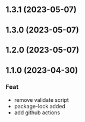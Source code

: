 ## 1.3.1 (2023-05-07)

## 1.3.0 (2023-05-07)

## 1.2.0 (2023-05-07)

## 1.1.0 (2023-04-30)

### Feat

- remove validate script
- package-lock added
- add github actions
